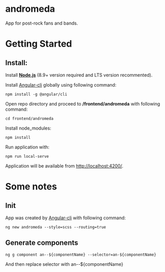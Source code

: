 # andromeda
App for post-rock fans and bands.

# Getting Started
## Install:
Install **[Node.js](https://nodejs.org/)** (8.9+ version required and LTS version recommented).

Install [Angular-cli](https://angular.io/cli) globally using following command: 
  ```
  npm install -g @angular/cli
  ```
  
Open repo directory and proceed to **/frontend/andromeda** with following command:
  ```
  cd frontend/andromeda
  ```
  
Install node_modules:
  ```
  npm install
  ```
  
Run application with:
  ```
 npm run local-serve
  ```
  
Application will be available from [http://localhost:4200/](http://localhost:4200/).

# Some notes
## Init
App was created by [Angular-cli](https://angular.io/cli) with following command:
  ```
  ng new andromeda --style=scss --routing=true
  ```
## Generate components
  ```
  ng g component an--${componentName} --selector=an-${componentName}
  ```
  And then replace selector with an--${componentName}
